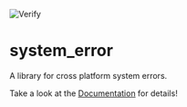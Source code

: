 ![Verify](https://github.com/kalamay/system_error/workflows/Verify/badge.svg)

# system_error
A library for cross platform system errors.

Take a look at the [Documentation](https://docs.rs/system_error/) for details!
